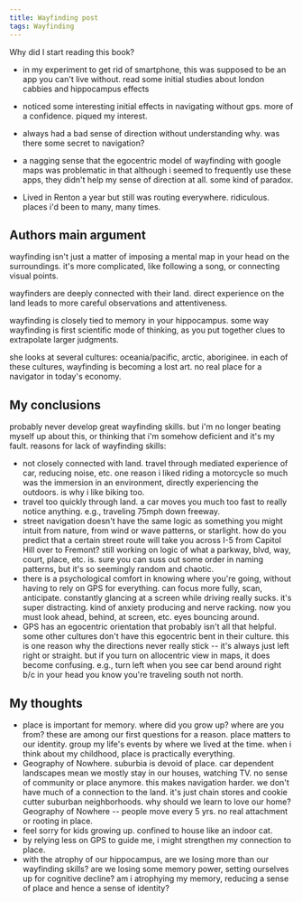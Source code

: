 ```yaml
---
title: Wayfinding post
tags: Wayfinding
---
```


Why did I start reading this book?

* in my experiment to get rid of smartphone, this was supposed to be an app you can't live without. read some initial studies about london cabbies and hippocampus effects

* noticed some interesting initial effects in navigating without gps. more of a confidence. piqued my interest.

* always had a bad sense of direction without understanding why. was there some secret to navigation?

* a nagging sense that the egocentric model of wayfinding with google maps was problematic in that although i seemed to frequently use these apps, they didn't help my sense of direction at all. some kind of paradox.

* Lived in Renton a year but still was routing everywhere. ridiculous. places i'd been to many, many times.


## Authors main argument

wayfinding isn't just a matter of imposing a mental map in your head on the surroundings. it's more complicated, like following a song, or connecting visual points.

wayfinders are deeply connected with their land. direct experience on the land leads to more careful observations and attentiveness. 

wayfinding is closely tied to memory in your hippocampus. some way wayfinding is first scientific mode of thinking, as you put together clues to extrapolate larger judgments.

she looks at several cultures: oceania/pacific, arctic, aboriginee. in each of these cultures, wayfinding is becoming a lost art. no real place for a navigator in today's economy.




## My conclusions

probably never develop great wayfinding skills. but i'm no longer beating myself up about this, or thinking that i'm somehow deficient and it's my fault. reasons for lack of wayfinding skills:

* not closely connected with land. travel through mediated experience of car, reducing noise, etc. one reason i liked riding a motorcycle so much was the immersion in an environment, directly experiencing the outdoors. is why i like biking too.
* travel too quickly through land. a car moves you much too fast to really notice anything. e.g., traveling 75mph down freeway.
* street navigation doesn't have the same logic as something you might intuit from nature, from wind or wave patterns, or starlight. how do you predict that a certain street route will take you across I-5 from Capitol Hill over to Fremont? still working on logic of what a parkway, blvd, way, court, place, etc. is. sure you can suss out some order in naming patterns, but it's so seemingly random and chaotic.
* there is a psychological comfort in knowing where you're going, without having to rely on GPS for everything. can focus more fully, scan, anticipate. constantly glancing at a screen while driving really sucks. it's super distracting. kind of anxiety producing and nerve racking. now you must look ahead, behind, at screen, etc. eyes bouncing around.
* GPS has an egocentric orientation that probably isn't all that helpful. some other cultures don't have this egocentric bent in their culture. this is one reason why the directions never really stick -- it's always just left right or straight. but if you turn on allocentric view in maps, it does become confusing. e.g., turn left when you see car bend around right b/c in your head you know you're traveling south not north.

## My thoughts

* place is important for memory. where did you grow up? where are you from? these are among our first questions for a reason. place matters to our identity. group my life's events by where we lived at the time. when i think about my childhood, place is practically everything.
* Geography of Nowhere. suburbia is devoid of place. car dependent landscapes mean we mostly stay in our houses, watching TV. no sense of community or place anymore. this makes navigation harder. we don't have much of a connection to the land. it's just chain stores and cookie cutter suburban neighborhoods. why should we learn to love our home? Geography of Nowhere -- people move every 5 yrs. no real attachment or rooting in place.
* feel sorry for kids growing up. confined to house like an indoor cat.
* by relying less on GPS to guide me, i might strengthen my connection to place.
* with the atrophy of our hippocampus, are we losing more than our wayfinding skills? are we losing some memory power, setting ourselves up for cognitive decline? am i atrophying my memory, reducing a sense of place and hence a sense of identity?







